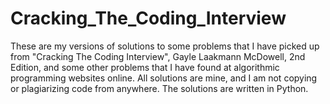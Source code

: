 # Cracking_The_Coding_Interview
These are my versions of solutions to some problems that I have picked up from "Cracking The Coding Interview", Gayle Laakmann McDowell, 2nd Edition, and some other problems that I have found at algorithmic programming websites online. All solutions are mine, and I am not copying or plagiarizing code from anywhere. The solutions are written in Python.
